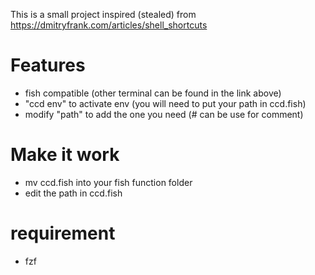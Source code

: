 This is a small project inspired (stealed) from https://dmitryfrank.com/articles/shell_shortcuts

# Features
 * fish compatible (other terminal can be found in the link above)
 * "ccd env" to activate env (you will need to put your path in ccd.fish)
 * modify "path" to add the one you need (# can be use for comment)

 # Make it work 
 * mv ccd.fish into your fish function folder
 * edit the path in ccd.fish

 # requirement
 * fzf